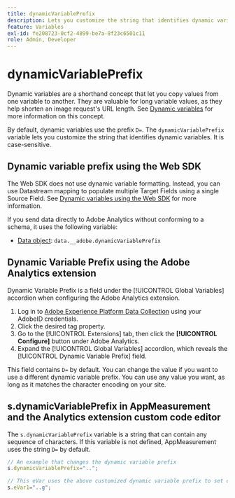 ```yaml
---
title: dynamicVariablePrefix
description: Lets you customize the string that identifies dynamic variables.
feature: Variables
exl-id: fe208723-0cf2-4899-be7a-8f23c6501c11
role: Admin, Developer
---
```

# dynamicVariablePrefix

Dynamic variables are a shorthand concept that let you copy values from one variable to another. They are valuable for long variable values, as they help shorten an image request's URL length. See [Dynamic variables](../page-vars/dynamic-variables.md) for more information on this concept.

By default, dynamic variables use the prefix `D=`. The `dynamicVariablePrefix` variable lets you customize the string that identifies dynamic variables. It is case-sensitive.

## Dynamic variable prefix using the Web SDK

The Web SDK does not use dynamic variable formatting. Instead, you can use Datastream mapping to populate multiple Target Fields using a single Source Field. See [Dynamic variables using the Web SDK](../page-vars/dynamic-variables.md#dynamic-variables-using-the-web-sdk) for more information.

If you send data directly to Adobe Analytics without conforming to a schema, it uses the following variable:

* [Data object](/help/implement/aep-edge/data-var-mapping.md): `data.__adobe.dynamicVariablePrefix`

## Dynamic Variable Prefix using the Adobe Analytics extension

Dynamic Variable Prefix is a field under the [!UICONTROL Global Variables] accordion when configuring the Adobe Analytics extension.

1. Log in to [Adobe Experience Platform Data Collection](https://experience.adobe.com/data-collection) using your AdobeID credentials.
1. Click the desired tag property.
1. Go to the [!UICONTROL Extensions] tab, then click the **[!UICONTROL Configure]** button under Adobe Analytics.
1. Expand the [!UICONTROL Global Variables] accordion, which reveals the [!UICONTROL Dynamic Variable Prefix] field.

This field contains `D=` by default. You can change the value if you want to use a different dynamic variable prefix. You can use any value you want, as long as it matches the character encoding on your site.

## s.dynamicVariablePrefix in AppMeasurement and the Analytics extension custom code editor

The `s.dynamicVariablePrefix` variable is a string that can contain any sequence of characters. If this variable is not defined, AppMeasurement uses the string `D=` by default.

```js
// An example that changes the dynamic variable prefix
s.dynamicVariablePrefix="..";

// This eVar uses the above customized dynamic variable prefix to set eVar to page URL
s.eVar1="..g";
```
